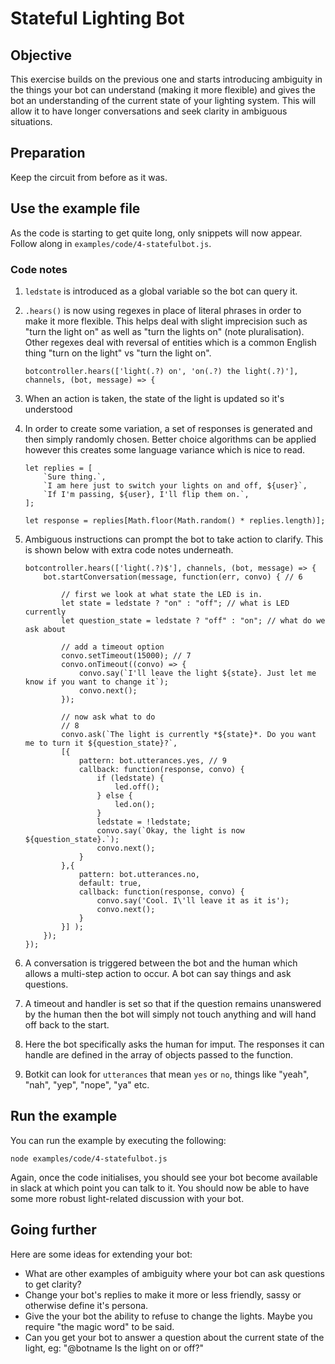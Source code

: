 # Stateful Lighting Bot

## Objective

This exercise builds on the previous one and starts introducing ambiguity in the
things your bot can understand (making it more flexible) and gives the bot an
understanding of the current state of your lighting system. This will allow it
to have longer conversations and seek clarity in ambiguous situations.

## Preparation

Keep the circuit from before as it was.

## Use the example file

As the code is starting to get quite long, only snippets will now appear. Follow
along in `examples/code/4-statefulbot.js`.

### Code notes

1. `ledstate` is introduced as a global variable so the bot can query it.

2. `.hears()` is now using regexes in place of literal phrases in order to make
it more flexible. This helps deal with slight imprecision such as "turn the light on"
as well as "turn the lights on" (note pluralisation). Other regexes deal with
reversal of entities which is a common English thing "turn on the light" vs
"turn the light on".

    ```
    botcontroller.hears(['light(.?) on', 'on(.?) the light(.?)'], channels, (bot, message) => {
    ```

3. When an action is taken, the state of the light is updated so it's understood

4. In order to create some variation, a set of responses is generated and then
simply randomly chosen. Better choice algorithms can be applied however this
creates some language variance which is nice to read.

    ```
    let replies = [
        `Sure thing.`,
        `I am here just to switch your lights on and off, ${user}`,
        `If I'm passing, ${user}, I'll flip them on.`,
    ];

    let response = replies[Math.floor(Math.random() * replies.length)];
    ```

5. Ambiguous instructions can prompt the bot to take action to clarify. This
is shown below with extra code notes underneath.

    ```
    botcontroller.hears(['light(.?)$'], channels, (bot, message) => {
        bot.startConversation(message, function(err, convo) { // 6

            // first we look at what state the LED is in.
            let state = ledstate ? "on" : "off"; // what is LED currently
            let question_state = ledstate ? "off" : "on"; // what do we ask about

            // add a timeout option
            convo.setTimeout(15000); // 7
            convo.onTimeout((convo) => {
                convo.say(`I'll leave the light ${state}. Just let me know if you want to change it`);
                convo.next();
            });

            // now ask what to do
            // 8
            convo.ask(`The light is currently *${state}*. Do you want me to turn it ${question_state}?`,
            [{
                pattern: bot.utterances.yes, // 9
                callback: function(response, convo) {
                    if (ledstate) {
                        led.off();
                    } else {
                        led.on();
                    }
                    ledstate = !ledstate;
                    convo.say(`Okay, the light is now ${question_state}.`);
                    convo.next();
                }
            },{
                pattern: bot.utterances.no,
                default: true,
                callback: function(response, convo) {
                    convo.say('Cool. I\'ll leave it as it is');
                    convo.next();
                }
            }] );
        });
    });
    ```

6. A conversation is triggered between the bot and the human which allows a
multi-step action to occur. A bot can say things and ask questions.

7. A timeout and handler is set so that if the question remains unanswered by
the human then the bot will simply not touch anything and will hand off back
to the start.

8. Here the bot specifically asks the human for imput. The responses it can
handle are defined in the array of objects passed to the function.

9. Botkit can look for `utterances` that mean `yes` or `no`, things like
"yeah", "nah", "yep", "nope", "ya" etc.

## Run the example

You can run the example by executing the following:

```
node examples/code/4-statefulbot.js
```

Again, once the code initialises, you should see your bot become available in
slack at which point you can talk to it. You should now be able to have some
more robust light-related discussion with your bot.

## Going further

Here are some ideas for extending your bot:

* What are other examples of ambiguity where your bot can ask questions to get
clarity?
* Change your bot's replies to make it more or less friendly, sassy or otherwise
define it's persona.
* Give the your bot the ability to refuse to change the lights. Maybe you require
"the magic word" to be said.
* Can you get your bot to answer a question about the current state of the light,
eg: "@botname Is the light on or off?"

